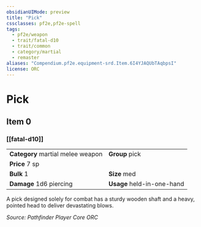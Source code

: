 ```yaml
---
obsidianUIMode: preview
title: "Pick"
cssclasses: pf2e,pf2e-spell
tags:
  - pf2e/weapon
  - trait/fatal-d10
  - trait/common
  - category/martial
  - remaster
aliases: "Compendium.pf2e.equipment-srd.Item.6I4YJAQUbTAqbpsI"
license: ORC
---
```

# Pick
## Item 0
### [[fatal-d10]]

|  |  |
| -- | -- |
| **Category** martial melee weapon | **Group** pick |
| **Price** 7 sp |  |
| **Bulk** 1 | **Size** med |
| **Damage** 1d6 piercing  | **Usage** held-in-one-hand |



A pick designed solely for combat has a sturdy wooden shaft and a heavy, pointed head to deliver devastating blows.

*Source: Pathfinder Player Core*
*ORC*